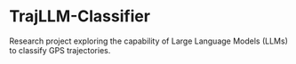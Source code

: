 # TrajLLM-Classifier
Research project exploring the capability of Large Language Models (LLMs) to classify GPS trajectories.
